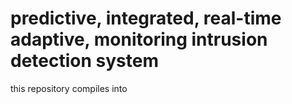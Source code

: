 # predictive, integrated, real-time adaptive, monitoring intrusion detection system

this repository compiles into 
